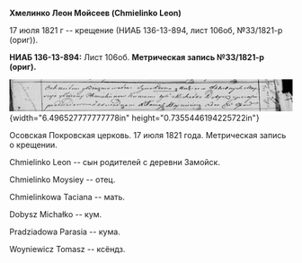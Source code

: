 **Хмелинко Леон Мойсеев (Chmielinko Leon)**

17 июля 1821 г -- крещение (НИАБ 136-13-894, лист 106об, №33/1821-р
(ориг)).

**НИАБ 136-13-894:** Лист 106об. **Метрическая запись №33/1821-р
(ориг).**

![](./media/e9baff8dcc004605351380a6e99a62b0e7abfa86.png){width="6.496527777777778in"
height="0.7355446194225722in"}

Осовская Покровская церковь. 17 июля 1821 года. Метрическая запись о
крещении.

Chmielinko Leon -- сын родителей с деревни Замойск.

Chmielinko Moysiey -- отец.

Chmielinkowa Taciana -- мать.

Dobysz Michałko -- кум.

Pradziadowa Parasia -- кума.

Woyniewicz Tomasz -- ксёндз.
